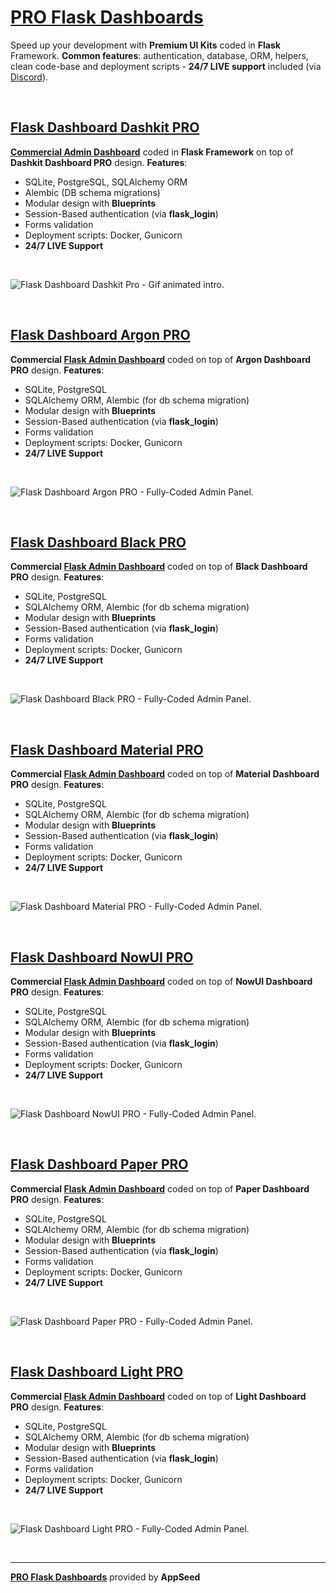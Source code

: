 # [PRO Flask Dashboards](https://appseed.us/bundles/flask-admin-dashboards-pro) 

Speed up your development with **Premium UI Kits** coded in **Flask** Framework. **Common features**: authentication, database, ORM, helpers, clean code-base and deployment scripts - **24/7 LIVE support** included (via [Discord](https://discord.gg/fZC6hup)).

<br />

## [Flask Dashboard Dashkit PRO](https://appseed.us/admin-dashboards/flask-dashboard-dashkit-pro)

**[Commercial Admin Dashboard](https://appseed.us/admin-dashboards/flask-dashboard-dashkit-pro)** coded in **Flask Framework** on top of **Dashkit Dashboard PRO** design. **Features**:

- SQLite, PostgreSQL, SQLAlchemy ORM
- Alembic (DB schema migrations)
- Modular design with **Blueprints**
- Session-Based authentication (via **flask_login**)
- Forms validation
- Deployment scripts: Docker, Gunicorn
- **24/7 LIVE Support**

<br />

![Flask Dashboard Dashkit Pro - Gif animated intro.](https://raw.githubusercontent.com/app-generator/static/master/products/flask-dashboard-dashkit-pro-intro.gif)

<br />

## [Flask Dashboard Argon PRO](https://appseed.us/admin-dashboards/flask-dashboard-argon-pro)

**Commercial [Flask Admin Dashboard](https://appseed.us/admin-dashboards/flask-dashboard-argon-pro)** coded on top of **Argon Dashboard PRO** design. **Features**:

- SQLite, PostgreSQL
- SQLAlchemy ORM, Alembic (for db schema migration)
- Modular design with **Blueprints**
- Session-Based authentication (via **flask_login**)
- Forms validation
- Deployment scripts: Docker, Gunicorn
- **24/7 LIVE Support**

<br />

![Flask Dashboard Argon PRO - Fully-Coded Admin Panel.](https://raw.githubusercontent.com/app-generator/static/master/products/flask-dashboard-argon-pro-screen.png)

<br />

## [Flask Dashboard Black PRO](https://appseed.us/admin-dashboards/flask-dashboard-black-pro)

**Commercial [Flask Admin Dashboard](https://appseed.us/admin-dashboards/flask-dashboard-black-pro)** coded on top of **Black Dashboard PRO** design. **Features**:

- SQLite, PostgreSQL
- SQLAlchemy ORM, Alembic (for db schema migration)
- Modular design with **Blueprints**
- Session-Based authentication (via **flask_login**)
- Forms validation
- Deployment scripts: Docker, Gunicorn
- **24/7 LIVE Support**

<br />

![Flask Dashboard Black PRO - Fully-Coded Admin Panel.](https://raw.githubusercontent.com/app-generator/static/master/products/flask-dashboard-black-pro-screen.png)

<br />

## [Flask Dashboard Material PRO](https://appseed.us/admin-dashboards/flask-dashboard-material-pro)

**Commercial [Flask Admin Dashboard](https://appseed.us/admin-dashboards/flask-dashboard-black-pro)** coded on top of **Material Dashboard PRO** design. **Features**:

- SQLite, PostgreSQL
- SQLAlchemy ORM, Alembic (for db schema migration)
- Modular design with **Blueprints**
- Session-Based authentication (via **flask_login**)
- Forms validation
- Deployment scripts: Docker, Gunicorn
- **24/7 LIVE Support**

<br />

![Flask Dashboard Material PRO - Fully-Coded Admin Panel.](https://raw.githubusercontent.com/app-generator/static/master/products/flask-dashboard-material-pro-screen.png)

<br />

## [Flask Dashboard NowUI PRO](https://appseed.us/admin-dashboards/flask-dashboard-now-ui-pro)

**Commercial [Flask Admin Dashboard](https://appseed.us/admin-dashboards/flask-dashboard-now-ui-pro)** coded on top of **NowUI Dashboard PRO** design. **Features**:

- SQLite, PostgreSQL
- SQLAlchemy ORM, Alembic (for db schema migration)
- Modular design with **Blueprints**
- Session-Based authentication (via **flask_login**)
- Forms validation
- Deployment scripts: Docker, Gunicorn
- **24/7 LIVE Support**

<br />

![Flask Dashboard NowUI PRO - Fully-Coded Admin Panel.](https://raw.githubusercontent.com/app-generator/static/master/products/flask-dashboard-now-ui-pro-screen.png)

<br />

## [Flask Dashboard Paper PRO](https://appseed.us/admin-dashboards/flask-dashboard-paper-pro)

**Commercial [Flask Admin Dashboard](https://appseed.us/admin-dashboards/flask-dashboard-argon-pro)** coded on top of **Paper Dashboard PRO** design. **Features**:

- SQLite, PostgreSQL
- SQLAlchemy ORM, Alembic (for db schema migration)
- Modular design with **Blueprints**
- Session-Based authentication (via **flask_login**)
- Forms validation
- Deployment scripts: Docker, Gunicorn
- **24/7 LIVE Support**

<br />

![Flask Dashboard Paper PRO - Fully-Coded Admin Panel.](https://raw.githubusercontent.com/app-generator/static/master/products/flask-dashboard-paper-pro-screen.png)

<br />

## [Flask Dashboard Light PRO](https://appseed.us/admin-dashboards/flask-dashboard-light-pro)

**Commercial [Flask Admin Dashboard](https://appseed.us/admin-dashboards/flask-dashboard-argon-pro)** coded on top of **Light Dashboard PRO** design. **Features**:

- SQLite, PostgreSQL
- SQLAlchemy ORM, Alembic (for db schema migration)
- Modular design with **Blueprints**
- Session-Based authentication (via **flask_login**)
- Forms validation
- Deployment scripts: Docker, Gunicorn
- **24/7 LIVE Support**

<br />

![Flask Dashboard Light PRO - Fully-Coded Admin Panel.](https://raw.githubusercontent.com/app-generator/static/master/products/flask-dashboard-light-pro-screen.png)

<br />

--- 
**[PRO Flask Dashboards](https://appseed.us/bundles/flask-admin-dashboards-pro)** provided by **AppSeed**
